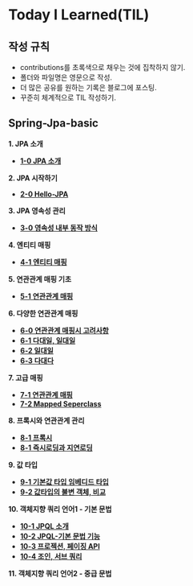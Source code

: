 # Today I Learned(TIL)

## 작성 규칙
- contributions를 초록색으로 채우는 것에 집착하지 않기.
- 폴더와 파일명은 영문으로 작성.
- 더 많은 공유를 원하는 기록은 블로그에 포스팅.
- 꾸준히 체계적으로 TIL 작성하기. 

## Spring-Jpa-basic

**1. JPA 소개**
- [**1-0 JPA 소개**](https://github.com/YeongJae0114/TIL/blob/main/Spring-Jpa-basic/Jpa-basic_1-0.md)

**2. JPA 시작하기**
- [**2-0 Hello-JPA**](https://github.com/YeongJae0114/TIL/blob/main/Spring-Jpa-basic/Jpa-basic_2-0.md)

**3. JPA 영속성 관리**
- [**3-0 영속성 내부 동작 방식**](https://github.com/YeongJae0114/TIL/blob/main/Spring-Jpa-basic/Jpa-basic_3-0.md)

**4. 엔티티 매핑**
- [**4-1 엔티티 매핑**](https://github.com/YeongJae0114/TIL/blob/main/Spring-Jpa-basic/Jpa-basic_4-1.md)

**5. 연관관계 매핑 기초**
- [**5-1 연관관계 매핑**](https://github.com/YeongJae0114/TIL/blob/main/Spring-Jpa-basic/Jpa-basic_5-1.md)

**6. 다양한 연관관계 매핑**
- [**6-0 연관관계 매핑시 고려사항**](https://github.com/YeongJae0114/TIL/blob/main/Spring-Jpa-basic/Jpa-basic_6-0.md)
- [**6-1 다대일, 일대일**](https://github.com/YeongJae0114/TIL/blob/main/Spring-Jpa-basic/Jpa-basic_6-1.md)
- [**6-2 일대일**](https://github.com/YeongJae0114/TIL/blob/main/Spring-Jpa-basic/Jpa-basic_6-2.md)
- [**6-3 다대다**](https://github.com/YeongJae0114/TIL/blob/main/Spring-Jpa-basic/Jpa-basic_6-3.md)

**7. 고급 매핑**
- [**7-1 연관관계 매핑**](https://github.com/YeongJae0114/TIL/blob/main/Spring-Jpa-basic/Jpa-basic_7-1.md)
- [**7-2 Mapped Seperclass**](https://github.com/YeongJae0114/TIL/blob/main/Spring-Jpa-basic/Jpa-basic_7-2.md)

**8. 프록시와 연관관계 관리**
- [**8-1 프록시**](https://github.com/YeongJae0114/TIL/blob/main/Spring-Jpa-basic/Jpa-basic_8-1.md)
- [**8-1 즉시로딩과 지연로딩**](https://github.com/YeongJae0114/TIL/blob/main/Spring-Jpa-basic/Jpa-basic_8-2.md)


**9. 값 타입**
- [**9-1 기본값 타입 임베디드 타입**](https://github.com/YeongJae0114/TIL/blob/main/Spring-Jpa-basic/Jpa-basic_9-1.md)
- [**9-2 값타입의 불변 객체, 비교**](https://github.com/YeongJae0114/TIL/blob/main/Spring-Jpa-basic/Jpa-basic_9-2.md)


**10. 객체지향 쿼리 언어1 - 기본 문법**
- [**10-1 JPQL 소개**](https://github.com/YeongJae0114/TIL/blob/main/Spring-Jpa-basic/Jpa-basic_10-1.md)
- [**10-2 JPQL-기본 문법 기능**](https://github.com/YeongJae0114/TIL/blob/main/Spring-Jpa-basic/Jpa-basic_10-2.md)
- [**10-3 프로젝션, 페이징 API**](https://github.com/YeongJae0114/TIL/blob/main/Spring-Jpa-basic/Jpa-basic_10-3.md)
- [**10-4 조인, 서브 쿼리**](https://github.com/YeongJae0114/TIL/blob/main/Spring-Jpa-basic/Jpa-basic_10-4.md)


**11. 객체지향 쿼리 언어2 - 중급 문법**

